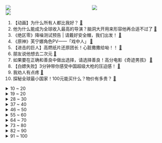 <div >
	<a style="float:left;width:55%;" href = "https://github.com/anuraghazra/github-readme-stats">
	 <img src = "https://github-readme-stats.vercel.app/api?username=iuuuuuaena&theme=buefy&show_icons=true"/>
	</a>
	<a  style="float:right;width:45%" href = "https://github.com/anuraghazra/github-readme-stats">
	 <img  src="https://github-readme-stats.vercel.app/api/top-langs/?username=anuraghazra&layout=compact"/>
	</a>
	</div>

[![](https://img.shields.io/badge/jxd-@jxdgogogo.xyz-yellowgreen.svg)](https://www.jxdgogogo.xyz)<br>
1. 【动画】为什么所有人都比我好？ [:link:](//www.bilibili.com/video/BV1Gy4y1c71y) <br>
2. 他为什么能成为全球收入最高的导演？脑洞大开用来形容他再合适不过了 [:link:](//www.bilibili.com/video/BV1Gu4y177mD) <br>
3. 《绝区零》降噪测试预告 | 请戴好安全帽，我们出发！ [:link:](//www.bilibili.com/video/BV1WC4y1H75n) <br>
4. 《原神》芙宁娜角色PV——「戏中人」 [:link:](//www.bilibili.com/video/BV1oa4y1X7Zt) <br>
5. 【进击的巨人】高燃纸片还原团长！心脏撒撒给呦！！ [:link:](//www.bilibili.com/video/BV1ra4y1D7vA) <br>
6. 朋友说他想去二次元 [:link:](//www.bilibili.com/video/BV1ra4y1X7zE) <br>
7. 如果要在正确和善良中做出选择，请选择善良！高分电影《奇迹男孩》 [:link:](//www.bilibili.com/video/BV1SC4y1E7mE) <br>
8. 【白嫖失败】3分钟带你感受中国超级大枪的压迫感！ [:link:](//www.bilibili.com/video/BV15C4y1H7LK) <br>
9. 我劝人有点疼 [:link:](//www.bilibili.com/video/BV1L84y1977Q) <br>
10. 探秘全球最小国家！100元能买什么？物价有多贵？ [:link:](//www.bilibili.com/video/BV1ea4y1D74k) <br>
<details>
<summary>10 ~ 20</summary>

11. 现代最“神秘”的男人是谁？【硬核狠人61】 [:link:](//www.bilibili.com/video/BV1ey4y1c7NL) <br>
12. 以身为饵，邀天下人入局 [:link:](//www.bilibili.com/video/BV1zN41137H4) <br>
13. 商标被抢注？影视飓风认识多少个UP主？700万粉丝Q&A！ [:link:](//www.bilibili.com/video/BV1Uu4y1h7bd) <br>
14. 官方设计的时候也没想到居然有人真能做到！ [:link:](//www.bilibili.com/video/BV1aa4y1D7La) <br>
15. 【新英雄朵莉亚&海诺】CG《人鱼之歌》—— “今晚的烟火大会，一起去看吧” [:link:](//www.bilibili.com/video/BV1mc411d7ae) <br>
16. 带你沉浸式体验消防“Tank” [:link:](//www.bilibili.com/video/BV1Dw411s7tn) <br>
17. 爆改绵羊料理！结果实在是绷不住了！！ [:link:](//www.bilibili.com/video/BV15w411M7cb) <br>
18. 带着记忆再活一次，如何逆天改命？B站上线的这部《重启人生》我直接吹爆！ [:link:](//www.bilibili.com/video/BV1vH4y1z7ia) <br>
19. 以后去澡堂子要带电笔了，墙都带电！ [:link:](//www.bilibili.com/video/BV1Z84y1X72n) <br>
</details>
<details>
<summary>19 ~ 20</summary>

20. 终 极 罗 汉 [:link:](//www.bilibili.com/video/BV1pM411Q74E) <br>
21. 准备做一个高校巡剪系列～欢迎大家评论区投稿留言! [:link:](//www.bilibili.com/video/BV1Kw411B78R) <br>
22. 我在美国竟然被打屁股了！？屁股好疼！ [:link:](//www.bilibili.com/video/BV1f94y157kc) <br>
23. 李小龙遗作《龙战士》，华人小伙在美国被欺辱，几年后在美国名震天下 [:link:](//www.bilibili.com/video/BV1ow411T7Em) <br>
24. 被囚禁的世界！当你开局只有「一格空间」!!？ [:link:](//www.bilibili.com/video/BV13j411Y7Qv) <br>
25. 我在璃月港结婚啦！ [:link:](//www.bilibili.com/video/BV1P84y197ek) <br>
26. 【省钱侠不忘初心！！！】 [:link:](//www.bilibili.com/video/BV1TM411Q7jj) <br>
27. 如果施主听不懂圆月杆法…… [:link:](//www.bilibili.com/video/BV1Z84y1D7ub) <br>
28. 【1酱赛评八强篇一】卧槽啊啊我疯了!全华班BLG淘汰韩国LCK一号种子GENG！LPL保底决赛！最帅的一集！ [:link:](//www.bilibili.com/video/BV1pg4y1R7mQ) <br>
</details>
<details>
<summary>28 ~ 30</summary>

29. 建议姐妹们都试试这个超有效的"99%刷错题"方法！！ [:link:](//www.bilibili.com/video/BV1Qj411a731) <br>
30. 《崩坏：星穹铁道》1.5版本PV：「迷离幻夜谈」 [:link:](//www.bilibili.com/video/BV1Uu4y1h7RG) <br>
31. 疯狂爆氪能否在咸鱼之王里硬刚土豪#2？ [:link:](//www.bilibili.com/video/BV1Nc411o7Xw) <br>
32. 【鬼谷闲谈】纤毛虫：满级单细胞生物是怎样的存在 [:link:](//www.bilibili.com/video/BV1Aw411M7ee) <br>
33. 你们说的，旭旭宝宝不尬不看 [:link:](//www.bilibili.com/video/BV1Nz4y1K7bX) <br>
34. 同学，欢乐谷吓鬼 [:link:](//www.bilibili.com/video/BV1RG411X7b4) <br>
35. 火柴人VS动画师 第七集 盒子（The box） [:link:](//www.bilibili.com/video/BV14e411X7HM) <br>
36. 【流浪地球3 | “催更版”预告】没时间了，开始吧！ [:link:](//www.bilibili.com/video/BV1XM411D7b4) <br>
37. 帮不了你考全市第一，but 前三没问题 [:link:](//www.bilibili.com/video/BV1NG411y7xC) <br>
</details>
<details>
<summary>37 ~ 40</summary>

38. 【2023全球总决赛】11月3日 淘汰赛 GEN vs BLG [:link:](//www.bilibili.com/video/BV1dc411d7or) <br>
39. 只靠提问，找到6个人里的财务自由者!丨以假乱真1 [:link:](//www.bilibili.com/video/BV1HC4y1H7uh) <br>
40. 坤 拳 —— 未 逢 敌 手 [:link:](//www.bilibili.com/video/BV1fN411374H) <br>
41. 作者发烧55度做出来的免费游戏 [:link:](//www.bilibili.com/video/BV1jN411G7a5) <br>
42. 过预产期还不生娃，结果生个金色传说 [:link:](//www.bilibili.com/video/BV1pu4y187es) <br>
43. 今天去我哥家做客，感觉被上了一课。 [:link:](//www.bilibili.com/video/BV1Ra4y1X7HP) <br>
44. 《 百 蟹 面 》 [:link:](//www.bilibili.com/video/BV1Ku4y1a7Pa) <br>
45. 这是我玩过最抽象的宝可梦了⑤ [:link:](//www.bilibili.com/video/BV1KC4y1J7YF) <br>
46. 进入500年前的水下王爷墓！规模庞大，可惜被盗墓贼盗了。 [:link:](//www.bilibili.com/video/BV1Qa4y1X7P1) <br>
</details>
<details>
<summary>46 ~ 50</summary>

47. 打呼噜不是病，打起来真要命 [:link:](//www.bilibili.com/video/BV1aH4y1z7dr) <br>
48. 一口气看完《蛊真人》1-48大合集，五小时尊享版，未完待续..... [:link:](//www.bilibili.com/video/BV1CG411X7ZN) <br>
49. 魔怔极品少萝实验室 [:link:](//www.bilibili.com/video/BV1oN41137RL) <br>
50. 佛域展开，坐杀博徒！ [:link:](//www.bilibili.com/video/BV1jC4y1H7YY) <br>
51. 花42块钱和6个美女恋爱，男大学生玩着玩着就哭了（内含郑梓妍专访）【的确有品】 [:link:](//www.bilibili.com/video/BV1jy4y1c7eT) <br>
52. 三局之内定胜负，否则……【原神MMD|素晴】 [:link:](//www.bilibili.com/video/BV1Ge411R7m2) <br>
53. 都什么年代，谁还当传统牛郎？！！ [:link:](//www.bilibili.com/video/BV1MC4y1J7Mc) <br>
54. 国服第一小美人鱼，入股不亏！ [:link:](//www.bilibili.com/video/BV1884y197Fe) <br>
55. 剧情解读【进击的巨人最终季】后篇--不负十年--完结撒花 [:link:](//www.bilibili.com/video/BV1bw411s79q) <br>
</details>
<details>
<summary>55 ~ 60</summary>

56. 会联动你就多点联动 [:link:](//www.bilibili.com/video/BV19e411Q77f) <br>
57. 黑胡子Captain：You 凉席 is my 安妮女王复仇号 [:link:](//www.bilibili.com/video/BV1h84y1Q7Ws) <br>
58. 来唱《stay with me》 [:link:](//www.bilibili.com/video/BV1V84y197y4) <br>
59. 最后一题你就做吧，一做一个不吱声！ [:link:](//www.bilibili.com/video/BV1U94y157F6) <br>
60. 在家做个反重力感的悬浮边几，cup差点儿烧了～ [:link:](//www.bilibili.com/video/BV1NQ4y1p7DL) <br>
61. 【愧疚语柔】男人为龙国镇守边疆四余年，归来时却发现妻子和女儿被抢走了 [:link:](//www.bilibili.com/video/BV1gw411s7sN) <br>
62. 蛋黄 第六集 [:link:](//www.bilibili.com/video/BV1S94y1575g) <br>
63. 你晓不晓得这个样子很容易把我扇感冒？ [:link:](//www.bilibili.com/video/BV1494y1G7uv) <br>
64. “当 代 热 门 软 件 现 状” [:link:](//www.bilibili.com/video/BV1g84y197Mh) <br>
</details>
<details>
<summary>64 ~ 70</summary>

65. 至亲的离世不是一场暴雨而是一生的潮湿 [:link:](//www.bilibili.com/video/BV1by4y1c7sb) <br>
66. 震撼！科幻片《流浪地球3》预告，定档2027年大年初一！ [:link:](//www.bilibili.com/video/BV1bc411d7qk) <br>
67. 花甲老人30年搬运了200万块石头，先后累死20头牛，只为给乡亲们建一座避风港 [:link:](//www.bilibili.com/video/BV1E84y197uZ) <br>
68. 为什么说《阿房宫赋》是大唐的死刑宣判书？ [:link:](//www.bilibili.com/video/BV15u4y1a7yA) <br>
69. 【韩语中字】3分钟披萨!! 节目效果最炸裂的一局 韩国解说看BLG VS GEN 第二场 [:link:](//www.bilibili.com/video/BV1re411Q7k3) <br>
70. 任天堂："游戏的快乐就是这么简单😄" [:link:](//www.bilibili.com/video/BV1Mw411B7Xt) <br>
71. 百万富翁狂亲12名啦啦队员，亲到口舌红肿，当场暴毙！《CSI纽约》S4-19 [:link:](//www.bilibili.com/video/BV18z4y1N73f) <br>
72. C菌《寂静岭: 飞升》实况 自制中文字幕｜这款游戏的剧情靠玩家看直播投票... [:link:](//www.bilibili.com/video/BV1gy4y1c7MT) <br>
73. 【中字】韩国主播看BLG vs GEN，从满怀希望到认清现实 [:link:](//www.bilibili.com/video/BV1Zu4y1h7kU) <br>
</details>
<details>
<summary>73 ~ 80</summary>

74. "呐呐 跟我走吧" [:link:](//www.bilibili.com/video/BV11H4y1z7JQ) <br>
75. "在这座孤岛上，他们开了家地狱汉堡店！" [:link:](//www.bilibili.com/video/BV18z4y1N7yR) <br>
76. 吃完128元的红烧牛肉泡面，我们终于看到了泰山的朝阳... [:link:](//www.bilibili.com/video/BV1ke411Q7SH) <br>
77. 迪卢克900万核爆！奋跃而上！ [:link:](//www.bilibili.com/video/BV16y4y1c7gc) <br>
78. 给南方室友一点小小的北方夜宵震撼... [:link:](//www.bilibili.com/video/BV1vg4y1R7v4) <br>
79. 宇树发布丨Unitree B2 突破极限 超进化！ [:link:](//www.bilibili.com/video/BV1Hw411B7qu) <br>
80. 胖哥回归（四-归来篇） [:link:](//www.bilibili.com/video/BV13w411s799) <br>
81. 陕西历史博物馆里很多文物都是挖地铁挖出来的，坐西安地铁享古墓穿越，哈哈哈哈 [:link:](//www.bilibili.com/video/BV1bN41137ox) <br>
82. 【艾说】摊牌了！首次全网公开我的寒舍 [:link:](//www.bilibili.com/video/BV13w411B7nb) <br>
</details>
<details>
<summary>82 ~ 90</summary>

83. 起 猛 了，真 看 见 MJ 了 [:link:](//www.bilibili.com/video/BV1oQ4y1H7JZ) <br>
84. 平A一下就加一点最大生命，这弓箭手太肉了吧【怎么这么肉08】 [:link:](//www.bilibili.com/video/BV1884y197rG) <br>
85. 釜山图书馆2.0？有人五年只赢一个BO5？铁粉震怒！| 米勒赛事速递 八强赛 Day2 [:link:](//www.bilibili.com/video/BV1194y157Zw) <br>
86. 小朋友：教练你怎么来啦100昏。            教练：我欠 [:link:](//www.bilibili.com/video/BV1fu4y1h7Hm) <br>
87. 史上最炫团建 [:link:](//www.bilibili.com/video/BV1EN4y167uS) <br>
88. “不是柏林之声买不起，而是水桶更有性价比！” [:link:](//www.bilibili.com/video/BV12g4y1R7n7) <br>
89. 坐！杀！博！徒！［赌狗快摇］ [:link:](//www.bilibili.com/video/BV19G411X7wn) <br>
90. 【德法边境 | 琵琶荣耀向我俯首！】礼崩乐坏?玉环蹦迪! 《红与黑》 [:link:](//www.bilibili.com/video/BV1ac411d7Er) <br>
91. “就给我三分钟，总有一波操作能征服你的三连” [:link:](//www.bilibili.com/video/BV1KQ4y1p7zm) <br>
</details>
<details>
<summary>91 ~ 100</summary>

92. 我总是嫌弃妈妈美颜开的太重 可她的皱纹好像只有美颜开大一点才可以抚平 #情感共鸣 #情感 #治愈 [:link:](//www.bilibili.com/video/BV1nz4y1N7ts) <br>
93. 明天吃点啥呢！ [:link:](//www.bilibili.com/video/BV12G411X7u8) <br>
94. 上课时老师的迷惑行为（超级无敌宇宙劲爆真实哇哇哇） [:link:](//www.bilibili.com/video/BV1194y157Q3) <br>
95. 复刻霸王茶姬，实在太简单了...【国潮奶茶】 [:link:](//www.bilibili.com/video/BV1n84y197TC) <br>
96. 【华为Mate 60系列】《人间小事》 [:link:](//www.bilibili.com/video/BV1N94y1L7Hf) <br>
97. 灵笼第二季来了！全面揭晓底层世界观【灵笼2·前瞻】深度解析 [:link:](//www.bilibili.com/video/BV1Eu4y1h7BP) <br>
98. 花4小时来欢乐谷罚站5小时 [:link:](//www.bilibili.com/video/BV1Wu4y177FZ) <br>
99. 这部电影，确定不进来看看？？？   上海万圣节街拍（2）| 第11期 [:link:](//www.bilibili.com/video/BV1uG411y7Sk) <br>
100. 【时代少年团】系列纪录片《光辉岁月》——“此去”（上篇） [:link:](//www.bilibili.com/video/BV1Au4y1a7P2) <br>
</details>
